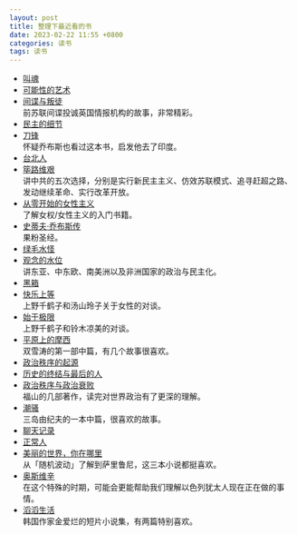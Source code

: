```yaml
---
layout: post
title: 整理下最近看的书
date: 2023-02-22 11:55 +0800
categories: 读书
tags: 读书
---
```

- [叫魂](https://book.douban.com/subject/25912076/)<br>
- [可能性的艺术](https://book.douban.com/subject/35819419/)<br>
- [间谍与叛徒](https://book.douban.com/subject/35130747/)<br>
前苏联间谍投诚英国情报机构的故事，非常精彩。<br>
- [民主的细节](https://book.douban.com/subject/3813669/)<br>
- [刀锋](https://book.douban.com/subject/2035162/)<br>
怀疑乔布斯也看过这本书，启发他去了印度。<br>
- [台北人](https://book.douban.com/subject/5337248/)<br>
- [筚路维艰](https://book.douban.com/subject/26171466/)<br>
讲中共的五次选择，分别是实行新民主主义、仿效苏联模式、追寻赶超之路、发动继续革命、实行改革开放。<br>
- [从零开始的女性主义](https://book.douban.com/subject/35523099/)<br>
了解女权/女性主义的入门书籍。<br>
- [史蒂夫·乔布斯传](https://book.douban.com/subject/25810506/)<br>
果粉圣经。<br>
- [绿毛水怪](https://book.douban.com/subject/30163860/)<br>
- [观念的水位](https://book.douban.com/subject/20463108/)<br>
讲东亚、中东欧、南美洲以及非洲国家的政治与民主化。<br>
- [黑箱](https://book.douban.com/subject/30484795/)<br>
- [快乐上等](https://book.douban.com/subject/36204289/)<br>
 上野千鹤子和汤山玲子关于女性的对谈。<br>
- [始于极限](https://book.douban.com/subject/35966120/)<br>
上野千鹤子和铃木凉美的对谈。<br>
- [平原上的摩西](https://book.douban.com/subject/26803179/)<br>
双雪涛的第一部中篇，有几个故事很喜欢。<br>
- [政治秩序的起源](https://book.douban.com/subject/25971624/)<br>
- [历史的终结与最后的人](https://book.douban.com/subject/25908550/)<br>
- [政治秩序与政治衰败](https://book.douban.com/subject/26592899/)<br>
福山的几部著作，读完对世界政治有了更深的理解。<br>
- [潮骚](https://book.douban.com/subject/30255008/)<br>
三岛由纪夫的一本中篇，很喜欢的故事。<br>
- [聊天记录](https://book.douban.com/subject/33422832/)<br>
- [正常人](https://book.douban.com/subject/35081921/)<br>
- [美丽的世界，你在哪里](https://book.douban.com/subject/35802030/)<br>
从「随机波动」了解到萨里鲁尼，这三本小说都挺喜欢。<br>
- [奥斯维辛](https://book.douban.com/subject/26861418/)<br>
在这个特殊的时期，可能会更能帮助我们理解以色列犹太人现在正在做的事情。<br>
- [滔滔生活](https://book.douban.com/subject/36109148/)<br>
韩国作家金爱烂的短片小说集，有两篇特别喜欢。<br>